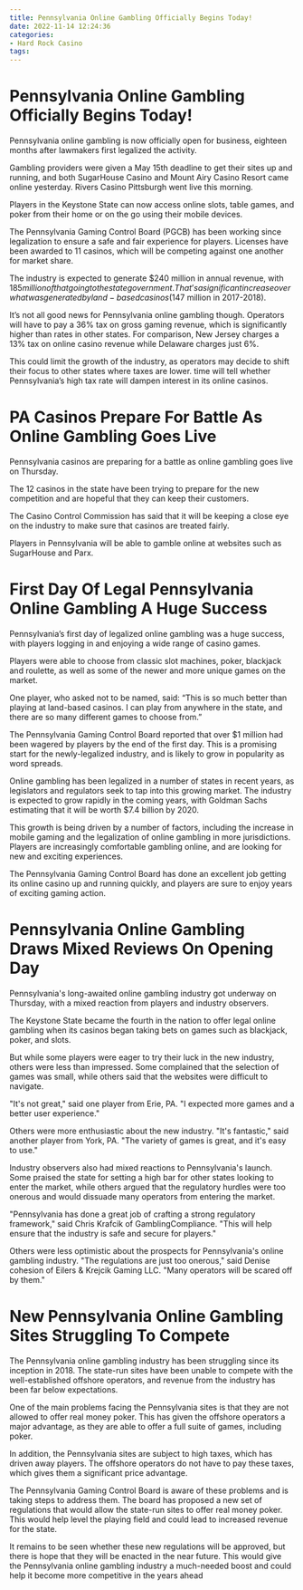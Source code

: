 ```yaml
---
title: Pennsylvania Online Gambling Officially Begins Today!
date: 2022-11-14 12:24:36
categories:
- Hard Rock Casino
tags:
---
```



#  Pennsylvania Online Gambling Officially Begins Today!

Pennsylvania online gambling is now officially open for business, eighteen months after lawmakers first legalized the activity.

Gambling providers were given a May 15th deadline to get their sites up and running, and both SugarHouse Casino and Mount Airy Casino Resort came online yesterday. Rivers Casino Pittsburgh went live this morning.

Players in the Keystone State can now access online slots, table games, and poker from their home or on the go using their mobile devices.

The Pennsylvania Gaming Control Board (PGCB) has been working since legalization to ensure a safe and fair experience for players. Licenses have been awarded to 11 casinos, which will be competing against one another for market share.

The industry is expected to generate $240 million in annual revenue, with $185 million of that going to the state government. That’s a significant increase over what was generated by land-based casinos ($147 million in 2017-2018).

It’s not all good news for Pennsylvania online gambling though. Operators will have to pay a 36% tax on gross gaming revenue, which is significantly higher than rates in other states. For comparison, New Jersey charges a 13% tax on online casino revenue while Delaware charges just 6%.

This could limit the growth of the industry, as operators may decide to shift their focus to other states where taxes are lower. time will tell whether Pennsylvania’s high tax rate will dampen interest in its online casinos.

#  PA Casinos Prepare For Battle As Online Gambling Goes Live

Pennsylvania casinos are preparing for a battle as online gambling goes live on Thursday.

The 12 casinos in the state have been trying to prepare for the new competition and are hopeful that they can keep their customers.

The Casino Control Commission has said that it will be keeping a close eye on the industry to make sure that casinos are treated fairly.

Players in Pennsylvania will be able to gamble online at websites such as SugarHouse and Parx.

#  First Day Of Legal Pennsylvania Online Gambling A Huge Success

Pennsylvania’s first day of legalized online gambling was a huge success, with players logging in and enjoying a wide range of casino games.

Players were able to choose from classic slot machines, poker, blackjack and roulette, as well as some of the newer and more unique games on the market.

One player, who asked not to be named, said: “This is so much better than playing at land-based casinos. I can play from anywhere in the state, and there are so many different games to choose from.”

The Pennsylvania Gaming Control Board reported that over $1 million had been wagered by players by the end of the first day. This is a promising start for the newly-legalized industry, and is likely to grow in popularity as word spreads.

Online gambling has been legalized in a number of states in recent years, as legislators and regulators seek to tap into this growing market. The industry is expected to grow rapidly in the coming years, with Goldman Sachs estimating that it will be worth $7.4 billion by 2020.

This growth is being driven by a number of factors, including the increase in mobile gaming and the legalization of online gambling in more jurisdictions. Players are increasingly comfortable gambling online, and are looking for new and exciting experiences.

The Pennsylvania Gaming Control Board has done an excellent job getting its online casino up and running quickly, and players are sure to enjoy years of exciting gaming action.

#  Pennsylvania Online Gambling Draws Mixed Reviews On Opening Day

Pennsylvania's long-awaited online gambling industry got underway on Thursday, with a mixed reaction from players and industry observers.

The Keystone State became the fourth in the nation to offer legal online gambling when its casinos began taking bets on games such as blackjack, poker, and slots.

But while some players were eager to try their luck in the new industry, others were less than impressed. Some complained that the selection of games was small, while others said that the websites were difficult to navigate.

"It's not great," said one player from Erie, PA. "I expected more games and a better user experience."

Others were more enthusiastic about the new industry. "It's fantastic," said another player from York, PA. "The variety of games is great, and it's easy to use."

Industry observers also had mixed reactions to Pennsylvania's launch. Some praised the state for setting a high bar for other states looking to enter the market, while others argued that the regulatory hurdles were too onerous and would dissuade many operators from entering the market.

"Pennsylvania has done a great job of crafting a strong regulatory framework," said Chris Krafcik of GamblingCompliance. "This will help ensure that the industry is safe and secure for players."

Others were less optimistic about the prospects for Pennsylvania's online gambling industry. "The regulations are just too onerous," said Denise cohesion of Eilers & Krejcik Gaming LLC. "Many operators will be scared off by them."

#  New Pennsylvania Online Gambling Sites Struggling To Compete

The Pennsylvania online gambling industry has been struggling since its inception in 2018. The state-run sites have been unable to compete with the well-established offshore operators, and revenue from the industry has been far below expectations.

One of the main problems facing the Pennsylvania sites is that they are not allowed to offer real money poker. This has given the offshore operators a major advantage, as they are able to offer a full suite of games, including poker.

In addition, the Pennsylvania sites are subject to high taxes, which has driven away players. The offshore operators do not have to pay these taxes, which gives them a significant price advantage.

The Pennsylvania Gaming Control Board is aware of these problems and is taking steps to address them. The board has proposed a new set of regulations that would allow the state-run sites to offer real money poker. This would help level the playing field and could lead to increased revenue for the state.

It remains to be seen whether these new regulations will be approved, but there is hope that they will be enacted in the near future. This would give the Pennsylvania online gambling industry a much-needed boost and could help it become more competitive in the years ahead